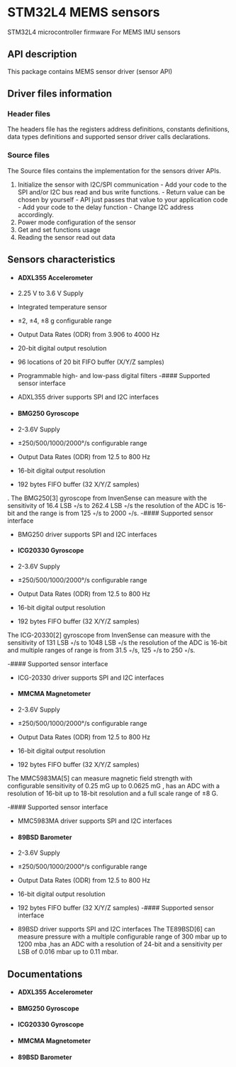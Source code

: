 # **STM32L4 MEMS sensors**
 STM32L4  microcontroller  firmware For MEMS  IMU sensors


## API description

This package contains MEMS sensor driver (sensor API) 

## Driver files information
### Header files

The headers file has the registers address definitions, constants definitions, data types definitions and supported sensor driver calls declarations.
### Source files 
The Source files contains the implementation for the sensors driver APIs.
1. Initialize the sensor with I2C/SPI communication - Add your code to the SPI and/or I2C bus read and bus write functions. - Return value can be chosen by yourself - API just passes that value to your application code - Add your code to the delay function - Change I2C address accordingly.
2. Power mode configuration of the sensor
3. Get and set functions usage
4. Reading the sensor read out data

## Sensors characteristics 


- #### ADXL355 Accelerometer 

- 2.25 V to 3.6 V Supply
- Integrated temperature sensor
- ±2, ±4, ±8 g configurable range
- Output Data Rates (ODR) from 3.906 to 4000 Hz 
- 20-bit digital output resolution
-   96 locations of 20 bit FIFO buffer (X/Y/Z samples)
- Programmable high- and low-pass digital filters
-#### Supported sensor interface
- ADXL355 driver supports SPI and I2C interfaces


- #### BMG250 Gyroscope 

- 2-3.6V Supply
- ±250/500/1000/2000°/s configurable range
- Output Data Rates (ODR) from 12.5 to 800 Hz
- 16-bit digital output resolution
- 192 bytes FIFO buffer (32 X/Y/Z samples)

. The BMG250[3] gyroscope from InvenSense can measure with the
sensitivity of 16.4 LSB ◦/s to 262.4 LSB ◦/s the resolution of the ADC is 16-bit and
the range is from 125 ◦/s to 2000 ◦/s.
-#### Supported sensor interface
- BMG250 driver supports SPI and I2C interfaces



- #### ICG20330 Gyroscope 

- 2-3.6V Supply
- ±250/500/1000/2000°/s configurable range
- Output Data Rates (ODR) from 12.5 to 800 Hz
- 16-bit digital output resolution
- 192 bytes FIFO buffer (32 X/Y/Z samples)


The ICG-20330[2] gyroscope from InvenSense can measure with the sensitivity of
131 LSB ◦/s to 1048 LSB ◦/s the resolution of the ADC is 16-bit and multiple ranges
of range is from 31.5 ◦/s, 125 ◦/s to 250 ◦/s.

-#### Supported sensor interface
- ICG-20330 driver supports SPI and I2C interfaces




- #### MMCMA Magnetometer

- 2-3.6V Supply
- ±250/500/1000/2000°/s configurable range
- Output Data Rates (ODR) from 12.5 to 800 Hz
- 16-bit digital output resolution
- 192 bytes FIFO buffer (32 X/Y/Z samples)


The MMC5983MA[5] can measure magnetic field strength with configurable sensitivity of
0.25 mG up to 0.0625 mG , has an ADC with a resolution of 16-bit up to 18-bit resolution
and a full scale range of ±8 G.

-#### Supported sensor interface
- MMC5983MA driver supports SPI and I2C interfaces


- #### 89BSD Barometer
-   2-3.6V Supply
- ±250/500/1000/2000°/s configurable range
- Output Data Rates (ODR) from 12.5 to 800 Hz
- 16-bit digital output resolution
- 192 bytes FIFO buffer (32 X/Y/Z samples)
-#### Supported sensor interface
- 89BSD driver supports SPI and I2C interfaces
The TE89BSD[6] can measure pressure with a multiple configurable range of 300 mbar
up to 1200 mba ,has an ADC with a resolution of 24-bit and a sensitivity per LSB of 0.016
mbar up to 0.11 mbar.

## Documentations 


- #### ADXL355 Accelerometer 

- #### BMG250 Gyroscope 


- #### ICG20330 Gyroscope 


- #### MMCMA Magnetometer

- #### 89BSD Barometer

